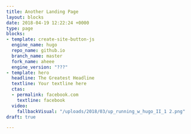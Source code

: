 ```yaml
---
title: Another Landing Page
layout: blocks
date: 2018-04-19 12:22:24 +0000
type: page
blocks:
- template: create-site-button-js
  engine_name: hugo
  repo_name: github.io
  branch_name: master
  fork_name: aheee
  engine_version: "???"
- template: hero
  headline: The Greatest Headline
  textline: Your textline here
  ctas:
  - permalink: facebook.com
    textline: facebook
  video:
    fallbackVisual: "/uploads/2018/03/up_running_w_hugo_II_1 2.png"
draft: true

---
```

